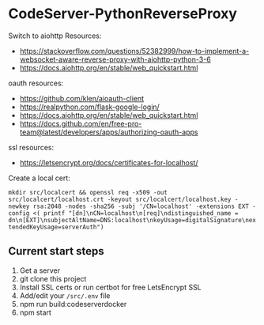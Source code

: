 # CodeServer-PythonReverseProxy

Switch to aiohttp Resources:

- https://stackoverflow.com/questions/52382999/how-to-implement-a-websocket-aware-reverse-proxy-with-aiohttp-python-3-6
- https://docs.aiohttp.org/en/stable/web_quickstart.html

oauth resources:

- https://github.com/klen/aioauth-client
- https://realpython.com/flask-google-login/
- https://docs.aiohttp.org/en/stable/web_quickstart.html
- https://docs.github.com/en/free-pro-team@latest/developers/apps/authorizing-oauth-apps

ssl resources:

- https://letsencrypt.org/docs/certificates-for-localhost/

Create a local cert:

`mkdir src/localcert && openssl req -x509 -out src/localcert/localhost.crt -keyout src/localcert/localhost.key -newkey rsa:2048 -nodes -sha256 -subj '/CN=localhost' -extensions EXT -config <( printf "[dn]\nCN=localhost\n[req]\ndistinguished_name = dn\n[EXT]\nsubjectAltName=DNS:localhost\nkeyUsage=digitalSignature\nextendedKeyUsage=serverAuth")`

## Current start steps

1. Get a server
1. git clone this project
1. Install SSL certs or run certbot for free LetsEncrypt SSL
1. Add/edit your `/src/.env` file
1. npm run build:codeserverdocker
1. npm start